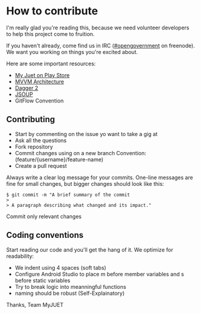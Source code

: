 # How to contribute

I'm really glad you're reading this, because we need volunteer developers to help this project come to fruition.

If you haven't already, come find us in IRC ([#opengovernment](irc://chat.freenode.net/opengovernment) on freenode). We want you working on things you're excited about.

Here are some important resources:

  * [My Juet on Play Store](https://play.google.com/store/apps/details?id=app.myjuet.com.myjuet&hl=en_IN)
  * [MVVM Architecture](https://developer.android.com/jetpack/docs/guide) 
  * [Dagger 2](https://dagger.dev/android.html) 
  * [JSOUP](https://jsoup.org/) 
  * GitFlow Convention
  
## Contributing
 * Start by commenting on the issue yo want to take a gig at
 * Ask all the questions
 * Fork repository
 * Commit changes using on a new branch Convention: (feature/{username}/feature-name)
 * Create a pull request
 
Always write a clear log message for your commits. One-line messages are fine for small changes, but bigger changes should look like this:

    $ git commit -m "A brief summary of the commit
    > 
    > A paragraph describing what changed and its impact."

Commit only relevant changes

## Coding conventions

Start reading our code and you'll get the hang of it. We optimize for readability:

  * We indent using 4 spaces (soft tabs)
  * Configure Android Studio to place m before member variables and s before static variables
  * Try to break logic into meanningful functions
  * naming should be robust (Self-Explainatory)
  
Thanks,
Team MyJUET
